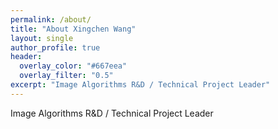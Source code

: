 ```yaml
---
permalink: /about/
title: "About Xingchen Wang"
layout: single
author_profile: true
header:
  overlay_color: "#667eea"
  overlay_filter: "0.5"
excerpt: "Image Algorithms R&D / Technical Project Leader"
---
```

Image Algorithms R&D / Technical Project Leader